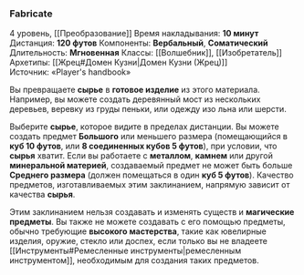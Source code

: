 ### Fabricate
4 уровень, [[Преобразование]]
Время накладывания: **10 минут**
Дистанция: **120 футов**
Компоненты: **Вербальный**, **Соматический**
Длительность: **Мгновенная**
Классы: [[Волшебник]], [[Изобретатель]]
Архетипы: [[Жрец#Домен Кузни|Домен Кузни (Жрец)]]
Источник: «Player's handbook»

Вы превращаете **сырье** в **готовое изделие** из этого материала. Например, вы можете создать деревянный мост из нескольких деревьев, веревку из груды пеньки, или одежду изо льна или шерсти.

Выберите **сырье**, которое видите в пределах дистанции. Вы можете создать предмет **Большого** или меньшего размера (помещающийся в **куб 10 футов**, или **8 соединенных кубов 5 футов**), при условии, что **сырья** хватит. Если вы работаете с **металлом**, **камнем** или другой **минеральной материей**, создаваемый предмет не может быть больше **Среднего размера** (должен помещаться в один **куб 5 футов**). Качество предметов, изготавливаемых этим заклинанием, напрямую зависит от качества **сырья**.

Этим заклинанием нельзя создавать и изменять существ и **магические предметы**. Вы также не можете создавать с его помощью предметы, обычно требующие **высокого мастерства**, такие как ювелирные изделия, оружие, стекло или доспех, если только вы не владеете [[Инструменты#Ремесленные инструменты|ремесленным инструментом]], необходимым для создания таких предметов.